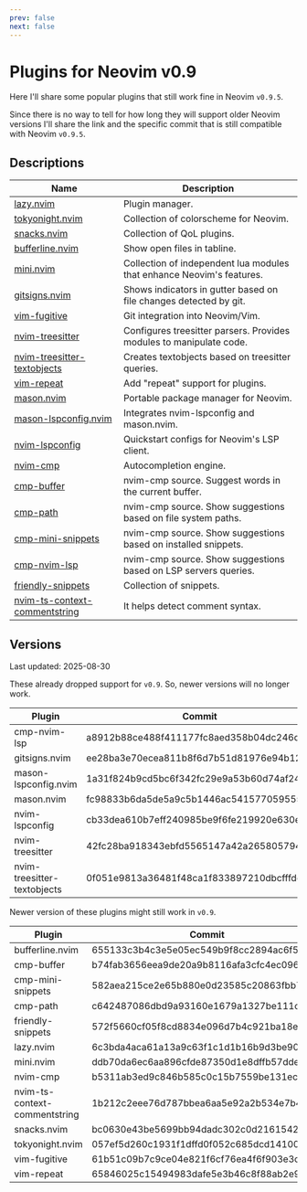 ```yaml
---
prev: false
next: false
---
```


# Plugins for Neovim v0.9

Here I'll share some popular plugins that still work fine in Neovim `v0.9.5`.

Since there is no way to tell for how long they will support older Neovim versions I'll share the link and the specific commit that is still compatible with Neovim `v0.9.5`.

## Descriptions

| Name                                                                                            | Description                                                           |
| ---                                                                                             | ---                                                                   |
| [lazy.nvim](https://github.com/folke/lazy.nvim)                                                 | Plugin manager.                                                       |
| [tokyonight.nvim](https://github.com/folke/tokyonight.nvim)                                     | Collection of colorscheme for Neovim.                                 |
| [snacks.nvim](https://github.com/folke/snacks.nvim)                                             | Collection of QoL plugins.                                            |
| [bufferline.nvim](https://github.com/akinsho/bufferline.nvim)                                   | Show open files in tabline.                                           |
| [mini.nvim](https://github.com/nvim-mini/mini.nvim)                                             | Collection of independent lua modules that enhance Neovim's features. |
| [gitsigns.nvim](https://github.com/lewis6991/gitsigns.nvim)                                     | Shows indicators in gutter based on file changes detected by git.     |
| [vim-fugitive](https://github.com/tpope/vim-fugitive)                                           | Git integration into Neovim/Vim.                                      |
| [nvim-treesitter](https://github.com/nvim-treesitter/nvim-treesitter)                           | Configures treesitter parsers. Provides modules to manipulate code.   |
| [nvim-treesitter-textobjects](https://github.com/nvim-treesitter/nvim-treesitter-textobjects)   | Creates textobjects based on treesitter queries.                      |
| [vim-repeat](https://github.com/tpope/vim-repeat)                                               | Add "repeat" support for plugins.                                     |
| [mason.nvim](https://github.com/williamboman/mason.nvim)                                        | Portable package manager for Neovim.                                  |
| [mason-lspconfig.nvim](https://github.com/williamboman/mason-lspconfig.nvim)                    | Integrates nvim-lspconfig and mason.nvim.                             |
| [nvim-lspconfig](https://github.com/neovim/nvim-lspconfig)                                      | Quickstart configs for Neovim's LSP client.                           |
| [nvim-cmp](https://github.com/hrsh7th/nvim-cmp)                                                 | Autocompletion engine.                                                |
| [cmp-buffer](https://github.com/hrsh7th/cmp-buffer)                                             | nvim-cmp source. Suggest words in the current buffer.                 |
| [cmp-path](https://github.com/hrsh7th/cmp-path)                                                 | nvim-cmp source. Show suggestions based on file system paths.         |
| [cmp-mini-snippets](https://github.com/abeldekat/cmp-mini-snippets)                             | nvim-cmp source. Show suggestions based on installed snippets.        |
| [cmp-nvim-lsp](https://github.com/hrsh7th/cmp-nvim-lsp)                                         | nvim-cmp source. Show suggestions based on LSP servers queries.       |
| [friendly-snippets](https://github.com/rafamadriz/friendly-snippets)                            | Collection of snippets.                                               |
| [nvim-ts-context-commentstring](https://github.com/JoosepAlviste/nvim-ts-context-commentstring) | It helps detect comment syntax.                                       |


## Versions

Last updated: 2025-08-30

These already dropped support for `v0.9`. So, newer versions will no longer work.

| Plugin                        | Commit                                   |
| ---                           | ---                                      |
| cmp-nvim-lsp                  | a8912b88ce488f411177fc8aed358b04dc246d7b |
| gitsigns.nvim                 | ee28ba3e70ecea811b8f6d7b51d81976e94b121c |
| mason-lspconfig.nvim          | 1a31f824b9cd5bc6f342fc29e9a53b60d74af245 |
| mason.nvim                    | fc98833b6da5de5a9c5b1446ac541577059555be |
| nvim-lspconfig                | cb33dea610b7eff240985be9f6fe219920e630ef |
| nvim-treesitter               | 42fc28ba918343ebfd5565147a42a26580579482 |
| nvim-treesitter-textobjects   | 0f051e9813a36481f48ca1f833897210dbcfffde |

Newer version of these plugins might still work in `v0.9`.

| Plugin                        | Commit                                   |
| ---                           | ---                                      |
| bufferline.nvim               | 655133c3b4c3e5e05ec549b9f8cc2894ac6f51b3 |
| cmp-buffer                    | b74fab3656eea9de20a9b8116afa3cfc4ec09657 |
| cmp-mini-snippets             | 582aea215ce2e65b880e0d23585c20863fbb7604 |
| cmp-path                      | c642487086dbd9a93160e1679a1327be111cbc25 |
| friendly-snippets             | 572f5660cf05f8cd8834e096d7b4c921ba18e175 |
| lazy.nvim                     | 6c3bda4aca61a13a9c63f1c1d1b16b9d3be90d7a |
| mini.nvim                     | ddb70da6ec6aa896cfde87350d1e8dffb57ddef0 |
| nvim-cmp                      | b5311ab3ed9c846b585c0c15b7559be131ec4be9 |
| nvim-ts-context-commentstring | 1b212c2eee76d787bbea6aa5e92a2b534e7b4f8f |
| snacks.nvim                   | bc0630e43be5699bb94dadc302c0d21615421d93 |
| tokyonight.nvim               | 057ef5d260c1931f1dffd0f052c685dcd14100a3 |
| vim-fugitive                  | 61b51c09b7c9ce04e821f6cf76ea4f6f903e3cf4 |
| vim-repeat                    | 65846025c15494983dafe5e3b46c8f88ab2e9635 |

